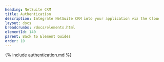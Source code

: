 ```yaml
---
heading: NetSuite CRM
title: Authentication
description: Integrate NetSuite CRM into your application via the Cloud Elements APIs.
layout: docs
breadcrumbs: /docs/elements.html
elementId: 140
parent: Back to Element Guides
order: 10
---
```


{% include authentication.md %}

